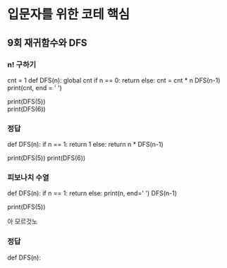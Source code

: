 # 입문자를 위한 코테 핵심
## 9회 재귀함수와 DFS

### n! 구하기
cnt = 1
def DFS(n):
    global cnt
    if n == 0:
        return
    else:
        cnt = cnt * n
        DFS(n-1)
        print(cnt, end = ' ')
        

print(DFS(5))             
print(DFS(6))

### 정답
def DFS(n):
    if n == 1:
        return 1
    else:
        return n * DFS(n-1)

print(DFS(5))
print(DFS(6))

### 피보나치 수열
def DFS(n):
    if n == 1:
        return
    else:
        print(n, end=' ')
        DFS(n-1)
              
print(DFS(5))

아 모르것노

### 정답
def DFS(n):
    